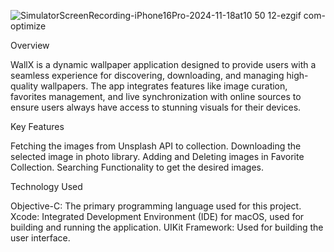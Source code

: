 ![SimulatorScreenRecording-iPhone16Pro-2024-11-18at10 50 12-ezgif com-optimize](https://github.com/user-attachments/assets/8dda36a8-9929-4a26-9b6e-26e6dbcaa313)

Overview

WallX is a dynamic wallpaper application designed to provide users with a seamless experience for discovering, downloading, and managing high-quality wallpapers. The app integrates features like image curation, favorites management, and live synchronization with online sources to ensure users always have access to stunning visuals for their devices.

Key Features

Fetching the images from Unsplash API to collection.
Downloading the selected image in photo library.
Adding and Deleting images in Favorite Collection.
Searching Functionality to get the desired images.

Technology Used

Objective-C: The primary programming language used for this project.
Xcode: Integrated Development Environment (IDE) for macOS, used for building and running the application.
UIKit Framework: Used for building the user interface.
